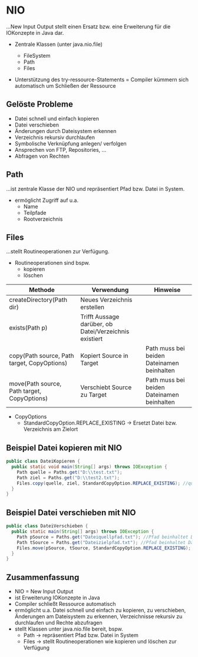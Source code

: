# NIO

...New Input Output stellt einen Ersatz bzw. eine Erweiterung für die IOKonzepte in Java dar.

- Zentrale Klassen (unter java.nio.file)
  - FileSystem
  - Path
  - Files

- Unterstützung des try-ressource-Statements = Compiler kümmern sich automatisch um Schließen der Ressource

## Gelöste Probleme

- Datei schnell und einfach kopieren
- Datei verschieben
- Änderungen durch Dateisystem erkennen
- Verzeichnis rekursiv durchlaufen
- Symbolische Verknüpfung anlegen/ verfolgen
- Ansprechen von FTP, Repositories, ...
- Abfragen von Rechten

## Path

...ist zentrale Klasse der NIO und repräsentiert Pfad bzw. Datei in System.

- ermöglicht Zugriff auf u.a.
  - Name
  - Teilpfade
  - Rootverzeichnis

## Files

...stellt Routineoperationen zur Verfügung.

- Routineoperationen sind bspw.
  - kopieren
  - löschen

| Methode                                     | Verwendung                                             | Hinweise                                   |
|---------------------------------------------|--------------------------------------------------------|--------------------------------------------|
| createDirectory(Path dir)                   | Neues Verzeichnis erstellen                            |                                            |
| exists(Path p)                              | Trifft Aussage darüber, ob Datei/Verzeichnis existiert |                                            |
| copy(Path source, Path target, CopyOptions) | Kopiert Source in Target                               | Path muss bei beiden Dateinamen beinhalten |
| move(Path source, Path target, CopyOptions) | Verschiebt Source zu Target                            | Path muss bei beiden Dateinamen beinhalten |

- CopyOptions
  - StandardCopyOption.REPLACE_EXISTING -> Ersetzt Datei bzw. Verzeichnis am Zielort

## Beispiel Datei kopieren mit NIO

```java
public class DateiKopieren {
  public static void main(String[] args) throws IOException {
    Path quelle = Paths.get("D:\\test.txt");
    Path ziel = Paths.get("D:\\test2.txt");
    Files.copy(quelle, ziel, StandardCopyOption.REPLACE_EXISTING); //quelle muss bereits existieren
  }
}
```

## Beispiel Datei verschieben mit NIO

```java
public class DateiVerschieben {
  public static main(String[] args) throws IOException {
    Path pSource = Paths.get("Dateiquellpfad.txt"); //Pfad beinhaltet Datei mit Dateinamen
    Path tSource = Paths.get("Dateizielpfad.txt"); //Pfad beinhaltet Datei mit Dateinamen
    Files.move(pSource, tSource, StandardCopyOption.REPLACE_EXISTING);
  }
}
```

## Zusammenfassung

- NIO = New Input Output
- ist Erweiterung IOKonzepte in Java
- Compiler schließt Ressource automatisch
- ermöglicht u.a. Datei schnell und einfach zu kopieren, zu verschieben, Änderungen am Dateisystem zu erkennen, Verzeichnisse rekursiv zu durchlaufen und Rechte abzufragen
- stellt Klassen unter java.nio.file bereit, bspw.
  - Path -> repräsentiert Pfad bzw. Datei in System
  - Files -> stellt Routineoperationen wie kopieren und löschen zur Verfügung
